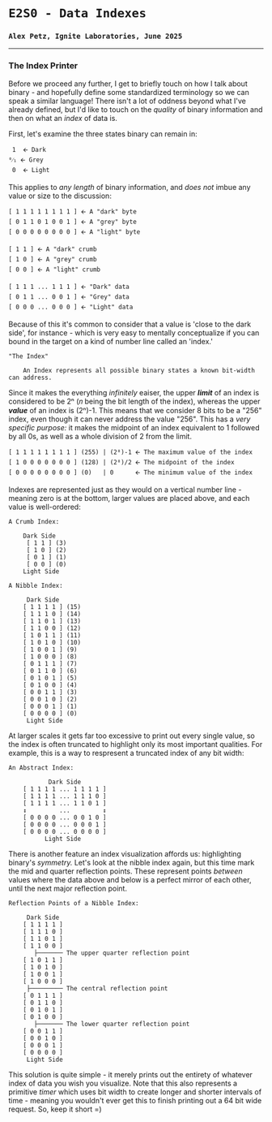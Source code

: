 # `E2S0 - Data Indexes`
### `Alex Petz, Ignite Laboratories, June 2025`

---

### The Index Printer
Before we proceed any further, I get to briefly touch on how I talk about binary - and hopefully define
some standardized terminology so we can speak a similar language!  There isn't a lot of oddness beyond
what I've already defined, but I'd like to touch on the _quality_ of binary information and then on what 
an _index_ of data is.

First, let's examine the three states binary can remain in:

     1  🡨 Dark
    ⁰⁄₁ 🡨 Grey
     0  🡨 Light

This applies to _any length_ of binary information, and _does not_ imbue any value or size to the discussion:

    [ 1 1 1 1 1 1 1 1 ] 🡨 A "dark" byte
    [ 0 1 1 0 1 0 0 1 ] 🡨 A "grey" byte
    [ 0 0 0 0 0 0 0 0 ] 🡨 A "light" byte

    [ 1 1 ] 🡨 A "dark" crumb
    [ 1 0 ] 🡨 A "grey" crumb
    [ 0 0 ] 🡨 A "light" crumb

    [ 1 1 1 ... 1 1 1 ] 🡨 "Dark" data
    [ 0 1 1 ... 0 0 1 ] 🡨 "Grey" data
    [ 0 0 0 ... 0 0 0 ] 🡨 "Light" data

Because of this it's common to consider that a value is 'close to the dark side', for instance - which
is very easy to mentally conceptualize if you can bound in the target on a kind of number line called
an 'index.'  

    "The Index"

        An Index represents all possible binary states a known bit-width can address.

Since it makes the everything _infinitely_ eaiser, the upper _**limit**_ of an index is considered to be 2ⁿ (𝑛 
being the bit length of the index), whereas the upper **_value_** of an index is (2ⁿ)-1.  This means that we 
consider 8 bits to be a "256" index, even though it can never address the value "256".  This has a _very specific 
purpose:_ it makes the midpoint of an index equivalent to 1 followed by all 0s, as well as a whole division of 2 
from the limit.

    [ 1 1 1 1 1 1 1 1 ] (255) | (2⁸)-1 🡨 The maximum value of the index
    [ 1 0 0 0 0 0 0 0 ] (128) | (2⁸)/2 🡨 The midpoint of the index
    [ 0 0 0 0 0 0 0 0 ] (0)   | 0      🡨 The minimum value of the index

Indexes are represented just as they would on a vertical number line - meaning zero is at the bottom, larger 
values are placed above, and each value is well-ordered:

    A Crumb Index:

        Dark Side
         [ 1 1 ] (3)
         [ 1 0 ] (2)
         [ 0 1 ] (1)
         [ 0 0 ] (0)
        Light Side

    A Nibble Index:

         Dark Side
        [ 1 1 1 1 ] (15)
        [ 1 1 1 0 ] (14)
        [ 1 1 0 1 ] (13)
        [ 1 1 0 0 ] (12)
        [ 1 0 1 1 ] (11)
        [ 1 0 1 0 ] (10)
        [ 1 0 0 1 ] (9)
        [ 1 0 0 0 ] (8)
        [ 0 1 1 1 ] (7)
        [ 0 1 1 0 ] (6)
        [ 0 1 0 1 ] (5)
        [ 0 1 0 0 ] (4)
        [ 0 0 1 1 ] (3)
        [ 0 0 1 0 ] (2)
        [ 0 0 0 1 ] (1)
        [ 0 0 0 0 ] (0)
         Light Side

At larger scales it gets far too excessive to print out every single value, so the index is often truncated 
to highlight only its most important qualities.  For example, this is a way to respresent a truncated index 
of any bit width:

    An Abstract Index:

               Dark Side
        [ 1 1 1 1 ... 1 1 1 1 ] 
        [ 1 1 1 1 ... 1 1 1 0 ]
        [ 1 1 1 1 ... 1 1 0 1 ]
        ↕         ...         ↕
        [ 0 0 0 0 ... 0 0 1 0 ]
        [ 0 0 0 0 ... 0 0 0 1 ]
        [ 0 0 0 0 ... 0 0 0 0 ]
              Light Side

There is another feature an index visualization affords us: highlighting binary's _symmetry._  Let's look at the
nibble index again, but this time mark the mid and quarter reflection points.  These represent points _between_
values where the data above and below is a perfect mirror of each other, until the next major reflection point.

    Reflection Points of a Nibble Index:

         Dark Side
        [ 1 1 1 1 ] 
        [ 1 1 1 0 ]
        [ 1 1 0 1 ]
        [ 1 1 0 0 ]
           ├─────── The upper quarter reflection point
        [ 1 0 1 1 ]
        [ 1 0 1 0 ]
        [ 1 0 0 1 ]
        [ 1 0 0 0 ]
         ├───────── The central reflection point
        [ 0 1 1 1 ]
        [ 0 1 1 0 ]
        [ 0 1 0 1 ]
        [ 0 1 0 0 ]
           ├─────── The lower quarter reflection point
        [ 0 0 1 1 ]
        [ 0 0 1 0 ]
        [ 0 0 0 1 ]
        [ 0 0 0 0 ]
         Light Side

This solution is quite simple - it merely prints out the entirety of whatever index of data you wish you visualize.
Note that this also represents a primitive _timer_ which uses bit width to create longer and shorter intervals of
time - meaning you wouldn't ever get this to finish printing out a 64 bit wide request.  So, keep it short =) 
